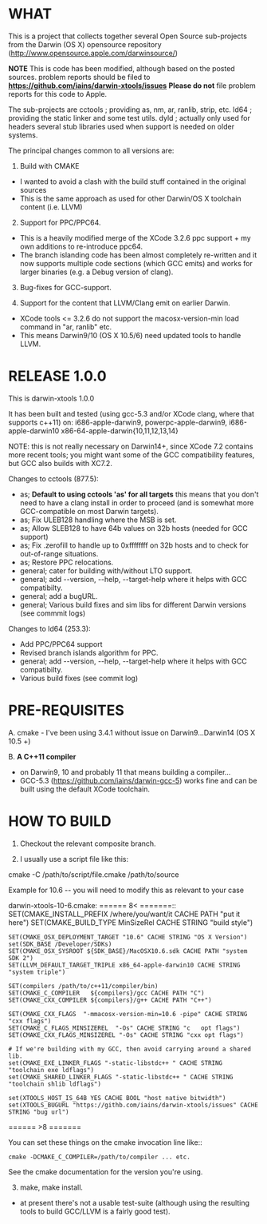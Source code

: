 WHAT
====

This is a project that collects together several Open Source sub-projects from the Darwin (OS X) opensource repository (http://www.opensource.apple.com/darwinsource/)

**NOTE**
  This is code has been modified, although based on the posted sources.
  problem reports should be filed to **https://github.com/iains/darwin-xtools/issues**
  **Please do not** file problem reports for this code to Apple.

The sub-projects are
 cctools ; providing as, nm, ar, ranlib, strip, etc.
 ld64 ; providing the static linker and some test utils.
 dyld ; actually only used for headers
 several stub libraries used when support is needed on older systems.

The principal changes common to all versions are:

1. Build with CMAKE
 - I wanted to avoid a clash with the build stuff contained in the original sources
 - This is the same approach as used for other Darwin/OS X toolchain content (i.e. LLVM)

2. Support for PPC/PPC64.
 - This is a heavily modified merge of the XCode 3.2.6 ppc support + my own additions to re-introduce ppc64.
 - The branch islanding code has been almost completely re-written and it now supports multiple code sections (which GCC emits) and works for larger binaries (e.g. a Debug version of clang).

3. Bug-fixes for GCC-support.

4. Support for the content that LLVM/Clang emit on earlier Darwin.
 - XCode tools <= 3.2.6 do not support the macosx-version-min load command in "ar, ranlib" etc.
 - This means Darwin9/10 (OS X 10.5/6) need updated tools to handle LLVM.

RELEASE 1.0.0
=============

This is darwin-xtools 1.0.0

It has been built and tested (using gcc-5.3 and/or XCode clang, where that supports c++11) on:
  i686-apple-darwin9, powerpc-apple-darwin9, i686-apple-darwin10
  x86-64-apple-darwin{10,11,12,13,14}

NOTE: this is not really necessary on Darwin14+, since XCode 7.2 contains more recent tools; you might want some of the GCC compatibility features, but GCC also builds with XC7.2.

Changes to cctools (877.5):
 - as; **Default to using cctools 'as' for all targets** this means that you don't need to have a clang install in order to proceed (and is somewhat more GCC-compatible on most Darwin targets).
 - as; Fix ULEB128 handling where the MSB is set.
 - as; Allow SLEB128 to have 64b values on 32b hosts (needed for GCC support)
 - as; Fix .zerofill to handle up to 0xffffffff on 32b hosts and to check for out-of-range situations.
 - as; Restore PPC relocations.
 - general; cater for building with/without LTO support.
 - general; add --version, --help, --target-help where it helps with GCC compatibilty.
 - general; add a bugURL.
 - general; Various build fixes and sim libs for different Darwin versions (see commmit logs)

Changes to ld64 (253.3):
 - Add PPC/PPC64 support
 - Revised branch islands algorithm for PPC.
 - general; add --version, --help, --target-help where it helps with GCC compatibilty.
 - Various build fixes (see commit log)
 
PRE-REQUISITES
==============

A. cmake - I've been using 3.4.1 without issue on Darwin9...Darwin14 (OS X 10.5 +)

B. **A C++11 compiler**
 - on Darwin9, 10 and probably 11 that means building a compiler...
 - GCC-5.3 (https://github.com/iains/darwin-gcc-5) works fine and can be built using the default XCode toolchain.

HOW TO BUILD
============

1. Checkout the relevant composite branch.

2. I usually use a script file like this:

cmake -C /path/to/script/file.cmake /path/to/source

Example for 10.6 -- you will need to modify this as relevant to your case

darwin-xtools-10-6.cmake:
====== 8< =======::
    SET(CMAKE_INSTALL_PREFIX /where/you/want/it CACHE PATH "put it here")
    SET(CMAKE_BUILD_TYPE MinSizeRel CACHE STRING "build style")

    SET(CMAKE_OSX_DEPLOYMENT_TARGET "10.6" CACHE STRING "OS X Version")
    set(SDK_BASE /Developer/SDKs)
    SET(CMAKE_OSX_SYSROOT ${SDK_BASE}/MacOSX10.6.sdk CACHE PATH "system SDK 2")
    SET(LLVM_DEFAULT_TARGET_TRIPLE x86_64-apple-darwin10 CACHE STRING "system triple")

    SET(compilers /path/to/c++11/compiler/bin)
    SET(CMAKE_C_COMPILER   ${compilers}/gcc CACHE PATH "C")
    SET(CMAKE_CXX_COMPILER ${compilers}/g++ CACHE PATH "C++")

    SET(CMAKE_CXX_FLAGS  "-mmacosx-version-min=10.6 -pipe" CACHE STRING "cxx flags")
    SET(CMAKE_C_FLAGS_MINSIZEREL  "-Os" CACHE STRING "c   opt flags")
    SET(CMAKE_CXX_FLAGS_MINSIZEREL "-Os" CACHE STRING "cxx opt flags")

    # If we're building with my GCC, then avoid carrying around a shared lib.
    set(CMAKE_EXE_LINKER_FLAGS "-static-libstdc++ " CACHE STRING "toolchain exe ldflags")
    set(CMAKE_SHARED_LINKER_FLAGS "-static-libstdc++ " CACHE STRING "toolchain shlib ldflags")

    set(XTOOLS_HOST_IS_64B YES CACHE BOOL "host native bitwidth")
    set(XTOOLS_BUGURL "https://githb.com/iains/darwin-xtools/issues" CACHE STRING "bug url")
====== >8 =======

You can set these things on the cmake invocation line like::

    cmake -DCMAKE_C_COMPILER=/path/to/compiler ... etc.

See the cmake documentation for the version you're using.

3. make, make install.
 - at present there's not a usable test-suite (although using the resulting tools to build GCC/LLVM is a fairly good test).

